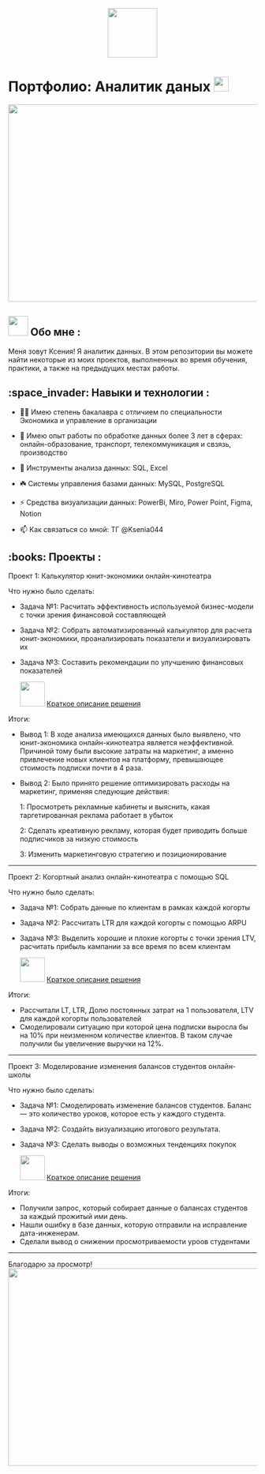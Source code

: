 <div id="header" align="center">
  <img src="https://media.giphy.com/media/M9gbBd9nbDrOTu1Mqx/giphy.gif" width="100"/>
</div>

<h1>
  Портфолио: Аналитик даных
  <img src="https://media.giphy.com/media/hvRJCLFzcasrR4ia7z/giphy.gif" width="30px"/>
</h1>
<div align="center">
  <img src="https://media.giphy.com/media/BemKqR9RDK4V2/giphy.gif" width="700" height="400"/>
</div>
<h2>
<img src="https://media.giphy.com/media/WUlplcMpOCEmTGBtBW/giphy.gif" width="40"> Обо мне :
</h2>
Меня зовут Ксения! Я аналитик данных. В этом репозитории вы можете найти некоторые из моих проектов, выполненных во время обучения, практики, а также на предыдущих местах работы.
<h2>
	:space_invader: Навыки и технологии :
</h2>

- :woman_student: Имею степень бакалавра с отличием по специальности Экономика и управление в организации

- :brain: Имею опыт работы по обработке данных более 3 лет в сферах: онлайн-образование, транспорт, телекоммуникация и свзязь, производство 

- :telescope: Инструменты анализа данных: SQL, Excel

- :shamrock: Системы управления базами данных: MySQL, PostgreSQL

- :zap: Средства визуализации данных: PowerBi, Miro, Power Point, Figma, Notion

- :mailbox: Как связаться со мной: ТГ @Ksenia044
<h2>
	:books: Проекты :
</h2> 

 Проект 1: Калькулятор юнит-экономики онлайн-кинотеатра

 Что нужно было сделать:

 - Задача №1: Расчитать эффективность используемой бизнес-модели с точки зрения финансовой составляющей
 - Задача №2: Собрать автоматизированный калькулятор для расчета юнит-экономики, проанализировать показатели и визуализировать их
 - Задача №3: Составить рекомендации по улучшению финансовых показателей

      <img src="https://media.giphy.com/media/xosqvLzfqN8WJeJaem/giphy.gif" width="50px"/> <a href="https://heather-moonstone-23a.notion.site/1-4d9244f9572d44c49c5be356c1109bec?pvs=4">Краткое описание решения</a>

 Итоги:

 - Вывод 1: В ходе анализа имеющихся данных было выявлено, что юнит-экономика онлайн-кинотеатра является неэффективной. Причиной тому были высокие затраты на маркетинг, а именно привлечение новых клиентов на платформу, превышающее стоимость подписки почти в 4 раза. 
 - Вывод 2: Было принято решение оптимизировать расходы на маркетинг, применяя следующие действия:

    1: Просмотреть рекламные кабинеты и выяснить, какая таргетированная реклама работает в убыток
   
    2: Сделать креативную рекламу, которая будет приводить больше подписчиков за низкую стоимость
   
    3: Изменить маркетинговую стратегию и позиционирование

____________________________________________________________________________________________

Проект 2: Когортный анализ онлайн-кинотеатра с помощью SQL

 Что нужно было сделать:

 - Задача №1: Собрать данные по клиентам в рамках каждой когорты
 - Задача №2: Рассчитать LTR для каждой когорты с помощью ARPU
 - Задача №3: Выделить хорошие и плохие когорты с точки зрения LTV, расчитать прибыль кампании за все время по всем клиентам

   <img src="https://media.giphy.com/media/xosqvLzfqN8WJeJaem/giphy.gif" width="50px"/> <a href="https://heather-moonstone-23a.notion.site/2-a53601e92752477bb8930628879040b0?pvs=4">Краткое описание решения</a>

 Итоги:

 - Рассчитали LT, LTR, Долю постоянных затрат на 1 пользователя, LTV для каждой когорты пользователей
 - Смоделировали ситуацию при которой цена подписки выросла бы на 10% при неизменном количестве клиентов.  В таком случае получили бы увеличение выручки на 12%.

____________________________________________________________________________________________

Проект 3: Моделирование изменения балансов студентов онлайн-школы

 Что нужно было сделать:

 - Задача №1: Смоделировать изменение балансов студентов. Баланс — это количество уроков, которое есть у каждого студента. 
 - Задача №2: Создайть визуализацию итогового результата. 
 - Задача №3: Сделать выводы о возможных тенденциях покупок

   <img src="https://media.giphy.com/media/xosqvLzfqN8WJeJaem/giphy.gif" width="50px"/> <a href="https://heather-moonstone-23a.notion.site/3-534a2f943e09421ca0bee60237b0067d?pvs=4">Краткое описание решения</a>

 Итоги:

 - Получили запрос, который собирает данные о балансах студентов за каждый прожитый ими день.
 - Нашли ошибку в базе данных, которую отправили на исправление дата-инженерам.
 - Сделали вывод о снижении просмотриваемости уроов студентами

____________________________________________________________________________________________

</h1>
Благодарю за просмотр! 
<div align="center">
  <img src="https://media.giphy.com/media/11KzOet1ElBDz2/giphy.gif" width="700" height="400"/>
</div>




  
